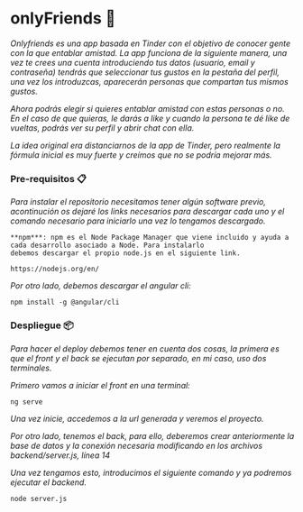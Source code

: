 # onlyFriends 🚀

_Onlyfriends es una app basada en Tinder con el objetivo de conocer gente con la que entablar amistad. La app funciona de la siguiente manera, una vez te crees una cuenta introduciendo tus datos (usuario, email y contraseña) tendrás que seleccionar tus gustos en la pestaña del perfil, una vez los introduzcas, aparecerán personas que compartan tus mismos gustos._

_Ahora podrás elegir si quieres entablar amistad con estas personas o no. En el caso de que quieras, le darás a like y cuando la persona te dé like de vueltas, podrás ver su perfil y abrir chat con ella._

_La idea original era distanciarnos de la app de Tinder, pero realmente la fórmula inicial es muy fuerte y creímos que no se podría mejorar más._

### Pre-requisitos 📋

_Para instalar el repositorio necesitamos tener algún software previo, acontinución os dejaré los links necesarios para descargar cada uno y el comando necesario para iniciarlo una vez lo tengamos descargado._ 

```
**npm***: npm es el Node Package Manager que viene incluido y ayuda a cada desarrollo asociado a Node. Para instalarlo 
debemos descargar el propio node.js en el siguiente link.

https://nodejs.org/en/
```

_Por otro lado, debemos descargar el angular cli:_

```
npm install -g @angular/cli
```

### Despliegue 📦

_Para hacer el deploy debemos tener en cuenta dos cosas, la primera es que el front y el back se ejecutan por separado, en mi caso, uso dos terminales._

_Primero vamos a iniciar el front en una terminal:_

```
ng serve
```

_Una vez inicie, accedemos a la url generada y veremos el proyecto._

_Por otro lado, tenemos el back, para ello, deberemos crear anteriormente la base de datos y la conexión necesaria modificando en los archivos backend/server.js, línea 14_

_Una vez tengamos esto, introducimos el siguiente comando y ya podremos ejecutar el backend._

```
node server.js
```


